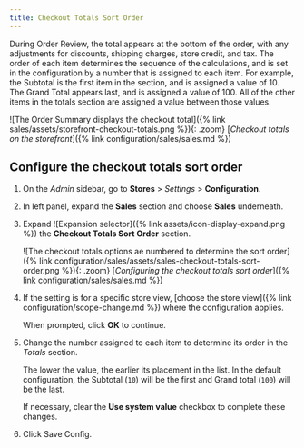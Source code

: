 ```yaml
---
title: Checkout Totals Sort Order
---
```


During Order Review, the total appears at the bottom of the order, with any adjustments for discounts, shipping charges, store credit, and tax. The order of each item determines the sequence of the calculations, and is set in the configuration by a number that is assigned to each item. For example, the Subtotal is the first item in the section, and is assigned a value of 10. The Grand Total appears last, and is assigned a value of 100. All of the other items in the totals section are assigned a value between those values.

![The Order Summary displays the checkout total]({% link sales/assets/storefront-checkout-totals.png %}){: .zoom}
[_Checkout totals on the storefront_]({% link configuration/sales/sales.md %})

## Configure the checkout totals sort order

1. On the _Admin_ sidebar, go to **Stores** > _Settings_ > **Configuration**.

1. In left panel, expand the **Sales** section and choose **Sales** underneath.

1. Expand ![Expansion selector]({% link assets/icon-display-expand.png %}) the **Checkout Totals Sort Order** section.

   ![The checkout totals options ae numbered to determine the sort order]({% link configuration/sales/assets/sales-checkout-totals-sort-order.png %}){: .zoom}
   [_Configuring the checkout totals sort order_]({% link configuration/sales/sales.md %})

1. If the setting is for a specific store view, [choose the store view]({% link configuration/scope-change.md %}) where the configuration applies.

   When prompted, click **OK** to continue.

1. Change the number assigned to each item to determine its order in the _Totals_ section.

   The lower the value, the earlier its placement in the list. In the default configuration, the Subtotal (`10`) will be the first and Grand total (`100`) will be the last.

   If necessary, clear the **Use system value** checkbox to complete these changes.

1. Click <span class="btn">Save Config</span>.
